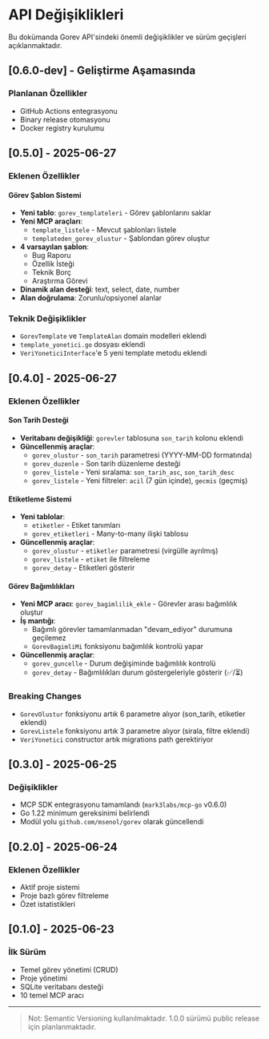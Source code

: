 # API Değişiklikleri

Bu dokümanda Gorev API'sindeki önemli değişiklikler ve sürüm geçişleri açıklanmaktadır.

## [0.6.0-dev] - Geliştirme Aşamasında

### Planlanan Özellikler

- GitHub Actions entegrasyonu
- Binary release otomasyonu
- Docker registry kurulumu

## [0.5.0] - 2025-06-27

### Eklenen Özellikler

#### Görev Şablon Sistemi

- **Yeni tablo**: `gorev_templateleri` - Görev şablonlarını saklar
- **Yeni MCP araçları**:
  - `template_listele` - Mevcut şablonları listele
  - `templateden_gorev_olustur` - Şablondan görev oluştur
- **4 varsayılan şablon**:
  - Bug Raporu
  - Özellik İsteği
  - Teknik Borç
  - Araştırma Görevi
- **Dinamik alan desteği**: text, select, date, number
- **Alan doğrulama**: Zorunlu/opsiyonel alanlar

### Teknik Değişiklikler

- `GorevTemplate` ve `TemplateAlan` domain modelleri eklendi
- `template_yonetici.go` dosyası eklendi
- `VeriYoneticiInterface`'e 5 yeni template metodu eklendi

## [0.4.0] - 2025-06-27

### Eklenen Özellikler

#### Son Tarih Desteği

- **Veritabanı değişikliği**: `gorevler` tablosuna `son_tarih` kolonu eklendi
- **Güncellenmiş araçlar**:
  - `gorev_olustur` - `son_tarih` parametresi (YYYY-MM-DD formatında)
  - `gorev_duzenle` - Son tarih düzenleme desteği
  - `gorev_listele` - Yeni sıralama: `son_tarih_asc`, `son_tarih_desc`
  - `gorev_listele` - Yeni filtreler: `acil` (7 gün içinde), `gecmis` (geçmiş)

#### Etiketleme Sistemi

- **Yeni tablolar**:
  - `etiketler` - Etiket tanımları
  - `gorev_etiketleri` - Many-to-many ilişki tablosu
- **Güncellenmiş araçlar**:
  - `gorev_olustur` - `etiketler` parametresi (virgülle ayrılmış)
  - `gorev_listele` - `etiket` ile filtreleme
  - `gorev_detay` - Etiketleri gösterir

#### Görev Bağımlılıkları

- **Yeni MCP aracı**: `gorev_bagimlilik_ekle` - Görevler arası bağımlılık oluştur
- **İş mantığı**:
  - Bağımlı görevler tamamlanmadan "devam_ediyor" durumuna geçilemez
  - `GorevBagimliMi` fonksiyonu bağımlılık kontrolü yapar
- **Güncellenmiş araçlar**:
  - `gorev_guncelle` - Durum değişiminde bağımlılık kontrolü
  - `gorev_detay` - Bağımlılıkları durum göstergeleriyle gösterir (✅/⏳)

### Breaking Changes

- `GorevOlustur` fonksiyonu artık 6 parametre alıyor (son_tarih, etiketler eklendi)
- `GorevListele` fonksiyonu artık 3 parametre alıyor (sirala, filtre eklendi)
- `VeriYonetici` constructor artık migrations path gerektiriyor

## [0.3.0] - 2025-06-25

### Değişiklikler

- MCP SDK entegrasyonu tamamlandı (`mark3labs/mcp-go` v0.6.0)
- Go 1.22 minimum gereksinimi belirlendi
- Modül yolu `github.com/msenol/gorev` olarak güncellendi

## [0.2.0] - 2025-06-24

### Eklenen Özellikler

- Aktif proje sistemi
- Proje bazlı görev filtreleme
- Özet istatistikleri

## [0.1.0] - 2025-06-23

### İlk Sürüm

- Temel görev yönetimi (CRUD)
- Proje yönetimi
- SQLite veritabanı desteği
- 10 temel MCP aracı

---

> Not: Semantic Versioning kullanılmaktadır. 1.0.0 sürümü public release için planlanmaktadır.
